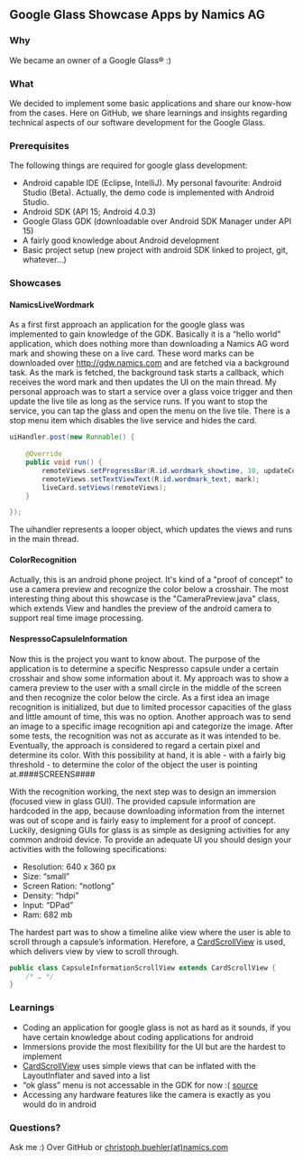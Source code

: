 ## Google Glass Showcase Apps by Namics AG

### Why

We became an owner of a Google Glass® :)

### What

We decided to implement some basic applications and share our know-how from the cases. Here on GitHub, we share learnings and insights regarding technical aspects of our software development for the Google Glass.

### Prerequisites

The following things are required for google glass development:
- Android capable IDE (Eclipse, IntelliJ). My personal favourite: Android Studio (Beta). Actually, the demo code is implemented with Android Studio.
- Android SDK (API 15; Android 4.0.3)
- Google Glass GDK (downloadable over Android SDK Manager under API 15)
- A fairly good knowledge about Android development
- Basic project setup (new project with android SDK linked to project, git, whatever...)

### Showcases

#### NamicsLiveWordmark
As a first first approach an application for the google glass was implemented to gain knowledge of the GDK. Basically it is a “hello world” application, which does nothing more than downloading a Namics AG word mark and showing these on a live card. These word marks can be downloaded over http://gdw.namics.com and are fetched via a background task. As the mark is fetched, the background task starts a callback, which receives the word mark and then updates the UI on the main thread.
My personal approach was to start a service over a glass voice trigger and then update the live tile as long as the service runs. If you want to stop the service, you can tap the glass and open the menu on the live tile. There is a stop menu item which disables the live service and hides the card.

```java
uiHandler.post(new Runnable() {
                                
    @Override
    public void run() {
        remoteViews.setProgressBar(R.id.wordmark_showtime, 10, updateCounter, false);
        remoteViews.setTextViewText(R.id.wordmark_text, mark);
        liveCard.setViews(remoteViews); 
    }

});
```
The uihandler represents a looper object, which updates the views and runs in the main thread.

#### ColorRecognition

Actually, this is an android phone project. It's kind of a "proof of concept" to use a camera preview and recognize the color below a crosshair. The most interesting thing about this showcase is the "CameraPreview.java" class, which extends View and handles the preview of the android camera to support real time image processing.

#### NespressoCapsuleInformation

Now this is the project you want to know about. The purpose of the application is to determine a specific Nespresso capsule under a certain crosshair and show some information about it. My approach was to show a camera preview to the user with a small circle in the middle of the screen and then recognize the color below the circle. As a first idea an image recognition is initialized, but due to limited processor capacities of the glass and little amount of time, this was no option. Another approach was to send an image to a specific image recognition api and categorize the image. After some tests, the recognition was not as accurate as it was intended to be. Eventually, the approach is considered to regard a certain pixel and determine its color. With this possibility at hand, it is able - with a fairly big threshold - to determine the color of the object the user is pointing at.####SCREENS####

With the recognition working, the next step was to design an immersion (focused view in glass GUI). The provided capsule information are hardcoded in the app, because downloading information from the internet was out of scope and is fairly easy to implement for a proof of concept. Luckily, designing GUIs for glass is as simple as designing activities for any common android device. To provide an adequate UI you should design your activities with the following specifications:
- Resolution: 640 x 360 px
- Size: “small”
- Screen Ration: “notlong”
- Density: “hdpi”
- Input: “DPad”
- Ram: 682 mb

The hardest part was to show a timeline alike view where the user is able to scroll through a capsule’s information. Herefore, a [CardScrollView](https://developers.google.com/glass/develop/gdk/reference/com/google/android/glass/widget/CardScrollView) is used, which delivers view by view to scroll through.

```java
public class CapsuleInformationScrollView extends CardScrollView {
    /* … */
}
```

### Learnings

- Coding an application for google glass is not as hard as it sounds, if you have certain knowledge about coding applications for android
- Immersions provide the most flexibility for the UI but are the hardest to implement
- [CardScrollView](https://developers.google.com/glass/develop/gdk/reference/com/google/android/glass/widget/CardScrollView) uses simple views that can be inflated with the LayoutInflater and saved into a list
- “ok glass” menu is not accessable in the GDK for now :(   [source](http://stackoverflow.com/questions/20133577/adding-the-ok-glass-contextual-voice-menu-within-an-immersion-activity/20134647#20134647)
- Accessing any hardware features like the camera is exactly as you would do in android

### Questions?

Ask me :)
Over GitHub or [christoph.buehler(at)namics.com](mailto:christoph.buehler@namics.com)

